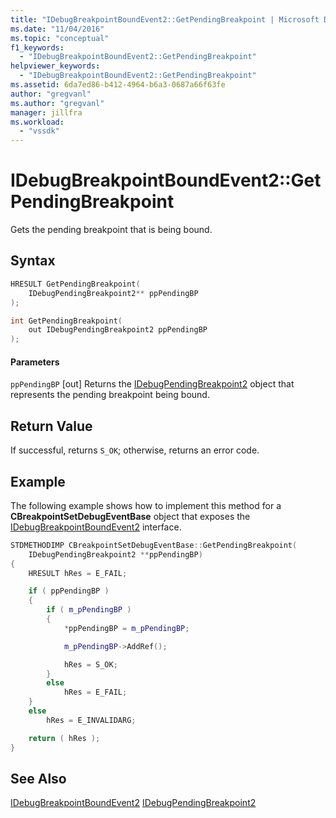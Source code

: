 ```yaml
---
title: "IDebugBreakpointBoundEvent2::GetPendingBreakpoint | Microsoft Docs"
ms.date: "11/04/2016"
ms.topic: "conceptual"
f1_keywords:
  - "IDebugBreakpointBoundEvent2::GetPendingBreakpoint"
helpviewer_keywords:
  - "IDebugBreakpointBoundEvent2::GetPendingBreakpoint"
ms.assetid: 6da7ed86-b412-4964-b6a3-0687a66f63fe
author: "gregvanl"
ms.author: "gregvanl"
manager: jillfra
ms.workload:
  - "vssdk"
---
```

# IDebugBreakpointBoundEvent2::GetPendingBreakpoint
Gets the pending breakpoint that is being bound.

## Syntax

```cpp
HRESULT GetPendingBreakpoint(
    IDebugPendingBreakpoint2** ppPendingBP
);
```

```cpp
int GetPendingBreakpoint(
    out IDebugPendingBreakpoint2 ppPendingBP
);
```

#### Parameters
`ppPendingBP`
[out] Returns the [IDebugPendingBreakpoint2](../../../extensibility/debugger/reference/idebugpendingbreakpoint2.md) object that represents the pending breakpoint being bound.

## Return Value
If successful, returns `S_OK`; otherwise, returns an error code.

## Example
The following example shows how to implement this method for a **CBreakpointSetDebugEventBase** object that exposes the [IDebugBreakpointBoundEvent2](../../../extensibility/debugger/reference/idebugbreakpointboundevent2.md) interface.

```cpp
STDMETHODIMP CBreakpointSetDebugEventBase::GetPendingBreakpoint(
    IDebugPendingBreakpoint2 **ppPendingBP)
{
    HRESULT hRes = E_FAIL;

    if ( ppPendingBP )
    {
        if ( m_pPendingBP )
        {
            *ppPendingBP = m_pPendingBP;

            m_pPendingBP->AddRef();

            hRes = S_OK;
        }
        else
            hRes = E_FAIL;
    }
    else
        hRes = E_INVALIDARG;

    return ( hRes );
}
```

## See Also
[IDebugBreakpointBoundEvent2](../../../extensibility/debugger/reference/idebugbreakpointboundevent2.md)
[IDebugPendingBreakpoint2](../../../extensibility/debugger/reference/idebugpendingbreakpoint2.md)
